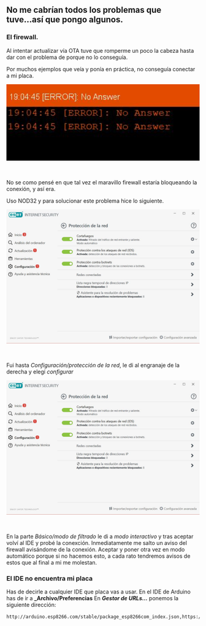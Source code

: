 ## No me cabrían todos los problemas que tuve...así que pongo algunos.

### El firewall.

Al intentar actualizar vía OTA tuve que romperme un poco la cabeza hasta dar con el problema de porque no lo conseguía.

Por muchos ejemplos que veía y ponía en práctica, no conseguía conectar a mi placa.

<p align="center">
    <img src="https://github.com/NewbieMakerLearning/Servidor_Estacion_Meteo/blob/master/pictures/ERROR_IDE.JPG" width="650" title="hola amigo">
    </p>
    <br>

No se como pensé en que tal vez el maravillo firewall estaría bloqueando la conexión, y así era.

Uso NOD32 y para solucionar este problema hice lo siguiente.

<p align="center">
    <img src="https://github.com/NewbieMakerLearning/Servidor_Estacion_Meteo/blob/master/pictures/ESET1.JPG" width="550" title="hola amigo">
    </p>
    <br>

Fui hasta _Configuración/protección de la red_, le di al engranaje de la derecha y elegí _configurar_

<p align="center">
    <img src="https://github.com/NewbieMakerLearning/Servidor_Estacion_Meteo/blob/master/pictures/ESET1.JPG" width="550" title="hola amigo">
    </p>
    <br>

En la parte _Básico/modo de filtrado_ le di a _modo interactivo_ y tras aceptar volví al IDE y probé la conexción. Inmediatamente me salto un aviso del firewall avisándome de la conexión. Aceptar y poner otra vez en modo automático porque si no hacemos esto, a cada rato tendremos avisos de estos que al final a mi me molestan.

### El IDE no encuentra mi placa

Has de decirle a cualquier IDE que placa vas a usar. En el IDE de Arduino has de ir a **_Archivo/Preferencias** En **_Gestor de URLs..._** ponemos la siguiente dirección:

```
http://arduino.esp8266.com/stable/package_esp8266com_index.json,https://dl.espressif.com/dl/package_esp32_index.json
```
